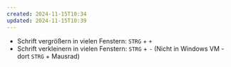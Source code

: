 ```yaml
---
created: 2024-11-15T10:34
updated: 2024-11-15T10:39
---
```

* Schrift vergrößern in vielen Fenstern: `STRG` + `+`
* Schrift verkleinern in vielen Fenstern: `STRG` + `-`
(Nicht in Windows VM - dort `STRG` + Mausrad)